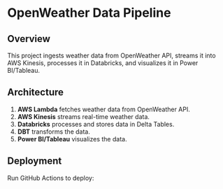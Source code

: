 # OpenWeather Data Pipeline

## Overview
This project ingests weather data from OpenWeather API, streams it into AWS Kinesis, processes it in Databricks, and visualizes it in Power BI/Tableau.

## Architecture
1. **AWS Lambda** fetches weather data from OpenWeather API.
2. **AWS Kinesis** streams real-time weather data.
3. **Databricks** processes and stores data in Delta Tables.
4. **DBT** transforms the data.
5. **Power BI/Tableau** visualizes the data.

## Deployment
Run GitHub Actions to deploy:
